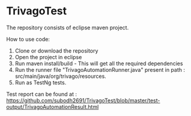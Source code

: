 # TrivagoTest

The repository consists of eclipse maven project.

How to use code:

1. Clone or download the repository
2. Open the project in eclipse
3. Run maven install/build - This will get all the required dependencies
4. Run the runner file "TrivagoAutomationRunner.java" present in path : src/main/java/org/trivago/resources.
5. Run as TestNg tests.

Test report can be found at : https://github.com/subodh2691/TrivagoTest/blob/master/test-output/TrivagoAutomationResult.html